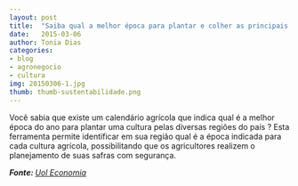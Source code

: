 ```yaml
---
layout: post
title:  "Saiba qual a melhor época para plantar e colher as principais culturas"
date:   2015-03-06 
author: Tonia Dias
categories: 
- blog
- agronegocio
- cultura
img: 20150306-1.jpg
thumb: thumb-sustentabilidade.png
---
```


Você sabia que existe um calendário agrícola que indica qual é a melhor época do ano para plantar uma cultura pelas diversas regiões do país ? <!--more-->
Esta ferramenta permite identificar em sua região qual é a época indicada para cada cultura agrícola, possibilitando que os agricultores realizem o planejamento de suas safras com segurança.

<i><b>Fonte: </b><a href="http://economia.uol.com.br/agronegocio/infograficos/2013/10/22/saiba-quais-sao-as-epocas-ideais-para-as-safras-brasileiras.htm#minas-gerais">Uol Economia</a></i>